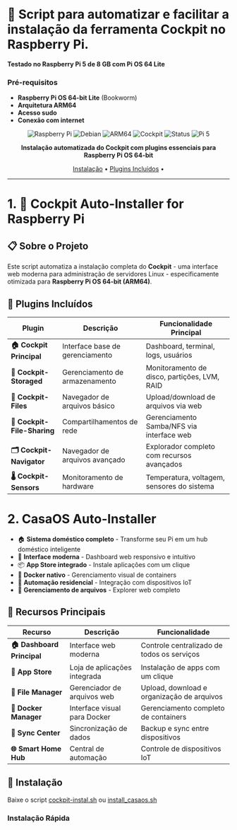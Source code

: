 # 🍓 Script para automatizar e facilitar a instalação da ferramenta Cockpit no Raspberry Pi.
**Testado no Raspberry Pi 5 de 8 GB com Pi OS 64 Lite**

### Pré-requisitos

- **Raspberry Pi OS 64-bit Lite** (Bookworm)
- **Arquitetura ARM64**
- **Acesso sudo**
- **Conexão com internet**

<div align="center">

![Raspberry Pi](https://img.shields.io/badge/Raspberry%20Pi-A22846?style=for-the-badge&logo=Raspberry%20Pi&logoColor=white)
![Debian](https://img.shields.io/badge/Debian-D70A53?style=for-the-badge&logo=debian&logoColor=white)
![ARM64](https://img.shields.io/badge/ARM64-0091BD?style=for-the-badge&logo=arm&logoColor=white)
![Cockpit](https://img.shields.io/badge/Cockpit-0066CC?style=for-the-badge&logo=redhat&logoColor=white)
![Status](https://img.shields.io/badge/Status-Tested%20%26%20Working-brightgreen?style=for-the-badge)
![Pi 5](https://img.shields.io/badge/Pi%205-Tested-success?style=for-the-badge&logo=raspberry-pi)

**Instalação automatizada do Cockpit com plugins essenciais para Raspberry Pi OS 64-bit**

[Instalação](#-instalação) • [Plugins Incluídos](#-plugins-incluídos) • 

</div>

---
# 1. 🚀 Cockpit Auto-Installer for Raspberry Pi

## 📋 Sobre o Projeto

Este script automatiza a instalação completa do **Cockpit** - uma interface web moderna para administração de servidores Linux - especificamente otimizada para **Raspberry Pi OS 64-bit (ARM64)**.


## 🔧 Plugins Incluídos

| Plugin | Descrição | Funcionalidade Principal |
|--------|-----------|-------------------------|
| **🏠 Cockpit Principal** | Interface base de gerenciamento | Dashboard, terminal, logs, usuários |
| **💾 Cockpit-Storaged** | Gerenciamento de armazenamento | Monitoramento de disco, partições, LVM, RAID |
| **📁 Cockpit-Files** | Navegador de arquivos básico | Upload/download de arquivos via web |
| **🔄 Cockpit-File-Sharing** | Compartilhamentos de rede | Gerenciamento Samba/NFS via interface web |
| **🗂️ Cockpit-Navigator** | Navegador de arquivos avançado | Explorador completo com recursos avançados |
| **🌡️ Cockpit-Sensors** | Monitoramento de hardware | Temperatura, voltagem, sensores do sistema |


# 2. CasaOS Auto-Installer

- 🏠 **Sistema doméstico completo** - Transforme seu Pi em um hub doméstico inteligente
- 🎯 **Interface moderna** - Dashboard web responsivo e intuitivo
- 📦 **App Store integrado** - Instale aplicações com um clique
- 🐳 **Docker nativo** - Gerenciamento visual de containers
- 🔄 **Automação residencial** - Integração com dispositivos IoT
- 📁 **Gerenciamento de arquivos** - Explorer web completo

## 🔧 Recursos Principais

| Recurso | Descrição | Funcionalidade |
|---------|-----------|----------------|
| **🏠 Dashboard Principal** | Interface web moderna | Controle centralizado de todos os serviços |
| **📱 App Store** | Loja de aplicações integrada | Instalação de apps com um clique |
| **📁 File Manager** | Gerenciador de arquivos web | Upload, download e organização de arquivos |
| **🐳 Docker Manager** | Interface visual para Docker | Gerenciamento completo de containers |
| **🔄 Sync Center** | Sincronização de dados | Backup e sync entre dispositivos |
| **🌐 Smart Home Hub** | Central de automação | Controle de dispositivos IoT |


## 🚀 Instalação


Baixe o script [cockpit-instal.sh](https://github.com/glennercastro/my-pios64/blob/main/cockpit-instal.sh) ou [install_casaos.sh](https://github.com/glennercastro/my-pios64/blob/main/install_casaos.sh)


### Instalação Rápida

